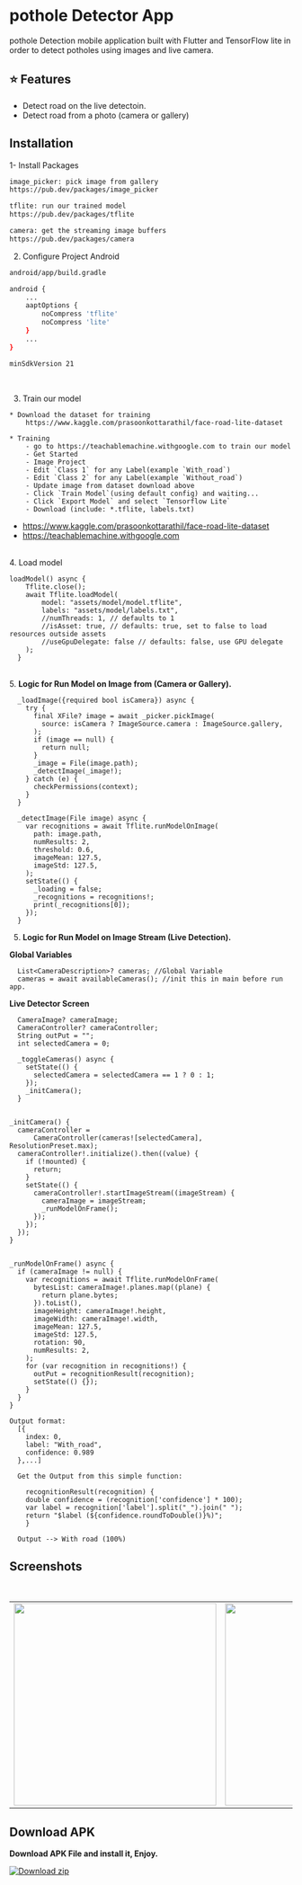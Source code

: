 


# pothole Detector App

pothole Detection mobile application built with Flutter and TensorFlow lite in order to detect potholes using images and live camera.



## :star: Features
 
* Detect road on the live detectoin.
* Detect road from a photo (camera or gallery)
## Installation

1- Install Packages

```bash
image_picker: pick image from gallery
https://pub.dev/packages/image_picker
```

```bash
tflite: run our trained model
https://pub.dev/packages/tflite
```

```bash
camera: get the streaming image buffers
https://pub.dev/packages/camera
```

2. Configure Project
Android
```bash
android/app/build.gradle

android {
    ...
    aaptOptions {
        noCompress 'tflite'
        noCompress 'lite'
    }
    ...
}

minSdkVersion 21
```
<br>

3. Train our model
```
* Download the dataset for training
    https://www.kaggle.com/prasoonkottarathil/face-road-lite-dataset

* Training
    - go to https://teachablemachine.withgoogle.com to train our model
    - Get Started
    - Image Project
    - Edit `Class 1` for any Label(example `With_road`)
    - Edit `Class 2` for any Label(example `Without_road`)
    - Update image from dataset download above
    - Click `Train Model`(using default config) and waiting...
    - Click `Export Model` and select `Tensorflow Lite`
    - Download (include: *.tflite, labels.txt)
```
  * <a href='https://www.kaggle.com/prasoonkottarathil/face-road-lite-dataset'>https://www.kaggle.com/prasoonkottarathil/face-road-lite-dataset</a>
  * <a href='https://teachablemachine.withgoogle.com'>https://teachablemachine.withgoogle.com</a>
 <br>
4. Load model

```
loadModel() async {
    Tflite.close();
    await Tflite.loadModel(
        model: "assets/model/model.tflite", 
        labels: "assets/model/labels.txt",
        //numThreads: 1, // defaults to 1
        //isAsset: true, // defaults: true, set to false to load resources outside assets
        //useGpuDelegate: false // defaults: false, use GPU delegate
    );
  }
```
  <br>
5. <b> Logic for Run Model on Image from (Camera or Gallery). </b>

```
  _loadImage({required bool isCamera}) async {
    try {
      final XFile? image = await _picker.pickImage(
        source: isCamera ? ImageSource.camera : ImageSource.gallery,
      );
      if (image == null) {
        return null;
      }
      _image = File(image.path);
      _detectImage(_image!);
    } catch (e) {
      checkPermissions(context);
    }
  }
```
```
  _detectImage(File image) async {
    var recognitions = await Tflite.runModelOnImage(
      path: image.path,
      numResults: 2,
      threshold: 0.6,
      imageMean: 127.5,
      imageStd: 127.5,
    );
    setState(() {
      _loading = false;
      _recognitions = recognitions!;
      print(_recognitions[0]);
    });
  }
``` 

5. <b> Logic for Run Model on Image Stream (Live Detection). </b>


 <b> Global Variables</b>
```
  List<CameraDescription>? cameras; //Global Variable
  cameras = await availableCameras(); //init this in main before run app.
  ```
  <b> Live Detector Screen</b>
```
  CameraImage? cameraImage;
  CameraController? cameraController;
  String outPut = "";
  int selectedCamera = 0;

  _toggleCameras() async {
    setState(() {
      selectedCamera = selectedCamera == 1 ? 0 : 1;
    });
    _initCamera();
  }
  ```
  ```

  _initCamera() {
    cameraController =
        CameraController(cameras![selectedCamera], ResolutionPreset.max);
    cameraController!.initialize().then((value) {
      if (!mounted) {
        return;
      }
      setState(() {
        cameraController!.startImageStream((imageStream) {
          cameraImage = imageStream;
          _runModelOnFrame();
        });
      });
    });
  }

  ```
  ```

  _runModelOnFrame() async {
    if (cameraImage != null) {
      var recognitions = await Tflite.runModelOnFrame(
        bytesList: cameraImage!.planes.map((plane) {
          return plane.bytes;
        }).toList(),
        imageHeight: cameraImage!.height,
        imageWidth: cameraImage!.width,
        imageMean: 127.5,
        imageStd: 127.5,
        rotation: 90,
        numResults: 2,
      );
      for (var recognition in recognitions!) {
        outPut = recognitionResult(recognition);
        setState(() {});
      }
    }
  }
  
```
```
Output format:
  [{
    index: 0,
    label: "With_road",
    confidence: 0.989
  },...]

  Get the Output from this simple function:

    recognitionResult(recognition) {
    double confidence = (recognition['confidence'] * 100);
    var label = recognition['label'].split("_").join(" ");
    return "$label (${confidence.roundToDouble()}%)";
    }

  Output --> With road (100%)
```
## Screenshots
<br>
<table>
  <tr>
    <td><img src="https://ibb.co/nwwrZS2" width="360"></td>
    <td><img src="https://ibb.co/jVSbwTP" width="360"></td>
  </tr>
    <!-- <tr>
    <td><img src="assets/images/screenshots/without.png" width="360"></td>
    <td><img src="assets/images/screenshots/withroad.png" width="360"></td>
  </tr>
      <tr>
     <td><img src="assets/images/screenshots/live_without.png" width="360"></td>
    <td><img src="assets/images/screenshots/live_withroad.png" width="360"></td>
  </tr> -->
 </table>
 
 ## Download APK

<b> Download APK File and install it, Enjoy.</b>

[![Download zip](https://custom-icon-badges.herokuapp.com/badge/-Download-blue?style=for-the-badge&logo=download&logoColor=white "Download APK")](https://www.dropbox.com/s/qwf67cwntwopbrr/face-road-detector.apk?dl=0)

